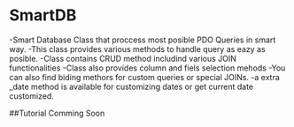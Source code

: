 SmartDB
=======
-Smart Database Class that proccess most posible PDO Queries in smart way.
-This class provides various methods to handle query as eazy as posible.
-Class contains CRUD method includind various JOIN functionalities
-Class also provides column and fiels selection mehods
-You can also find biding methors for custom queries or special JOINs.
-a extra _date method is available for customizing dates or get current date customized.


##Tutorial
Comming Soon

